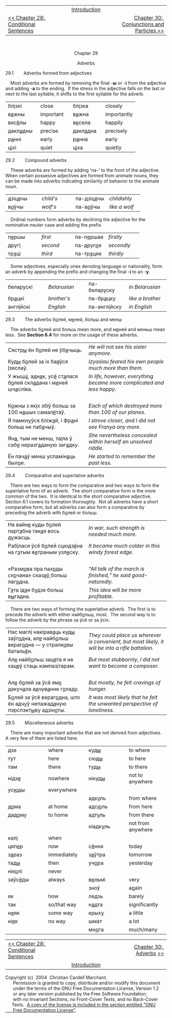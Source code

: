 <table>
<colgroup>
<col style="width: 33%" />
<col style="width: 33%" />
<col style="width: 33%" />
</colgroup>
<tbody>
<tr class="odd">
<td><br />
</td>
<td style="text-align: center;"><a href="introduction.html">Introduction</a><br />
</td>
<td style="text-align: right;"><br />
</td>
</tr>
<tr class="even">
<td><a href="chapter28.html">&lt;&lt; Chapter 28:  Conditional Sentences</a><br />
</td>
<td style="text-align: center;"><br />
</td>
<td style="text-align: right;"><a href="chapter30.html">Chapter 30:  Conjunctions and Particles &gt;&gt;</a></td>
</tr>
</tbody>
</table>

<span class="small"><span class="small">  
</span></span>  

<div style="text-align: center;">

Chapter 29  
  
Adverbs  

</div>

  
29.1        Adverbs formed from adjectives  
  
    Most adverbs are formed by removing the final
-<span style="font-weight: bold;">ы</span> or
-<span style="font-weight: bold;">і</span> from the adjective and adding
-<span style="font-weight: bold;">а</span> to the ending.  If the stress
in the adjective falls on the last or next to the last syllable, it
shifts to the first syllable for the adverb.  
  

<table>
<colgroup>
<col style="width: 25%" />
<col style="width: 25%" />
<col style="width: 25%" />
<col style="width: 25%" />
</colgroup>
<tbody>
<tr class="odd">
<td>бл<span style="text-decoration: underline;">і</span>зкі<br />
</td>
<td>close<br />
</td>
<td>бл<span style="text-decoration: underline;">і</span>зка<br />
</td>
<td>closely<br />
</td>
</tr>
<tr class="even">
<td>в<span style="text-decoration: underline;">а</span>жны<br />
</td>
<td>important<br />
</td>
<td>в<span style="text-decoration: underline;">а</span>жна<br />
</td>
<td>importantly<br />
</td>
</tr>
<tr class="odd">
<td>вяс<span style="text-decoration: underline;">ё</span>лы<br />
</td>
<td>happy<br />
</td>
<td>в<span style="text-decoration: underline;">е</span>села<br />
</td>
<td>happily<br />
</td>
</tr>
<tr class="even">
<td>дакл<span style="text-decoration: underline;">а</span>дны<br />
</td>
<td>precise<br />
</td>
<td>дакл<span style="text-decoration: underline;">а</span>дна<br />
</td>
<td>precisely<br />
</td>
</tr>
<tr class="odd">
<td>р<span style="text-decoration: underline;">а</span>нні<br />
</td>
<td>early<br />
</td>
<td>р<span style="text-decoration: underline;">а</span>нна<br />
</td>
<td>early<br />
</td>
</tr>
<tr class="even">
<td>ц<span style="text-decoration: underline;">і</span>хі<br />
</td>
<td>quiet<br />
</td>
<td>ц<span style="text-decoration: underline;">і</span>ха<br />
</td>
<td>quietly<br />
</td>
</tr>
</tbody>
</table>

  
  
29.2        Compound adverbs  
  
    These adverbs are formed by adding 'па-' to the front of the
adjective.  When certain possesive adjectives are formed from animate
nouns, they can be made into adverbs indicating similarity of behavior
to the animate noun.  
  

<table>
<colgroup>
<col style="width: 25%" />
<col style="width: 25%" />
<col style="width: 25%" />
<col style="width: 25%" />
</colgroup>
<tbody>
<tr class="odd">
<td>дзіц<span style="text-decoration: underline;">я</span>чы<br />
</td>
<td><span style="font-style: italic;">child's</span><br />
</td>
<td>па-дзіц<span style="text-decoration: underline;">я</span>чы<br />
</td>
<td><span style="font-style: italic;">childishly</span><br />
</td>
</tr>
<tr class="even">
<td>в<span style="text-decoration: underline;">о</span>ўчы<br />
</td>
<td><span style="font-style: italic;">wolf's</span><br />
</td>
<td>па-в<span style="text-decoration: underline;">о</span>ўчы<br />
</td>
<td><span style="font-style: italic;">like a wolf</span><br />
</td>
</tr>
</tbody>
</table>

  
  
    Ordinal numbers form adverbs by declining the adjective for the
nominative neuter case and adding the prefix.  
  

<table>
<colgroup>
<col style="width: 25%" />
<col style="width: 25%" />
<col style="width: 25%" />
<col style="width: 25%" />
</colgroup>
<tbody>
<tr class="odd">
<td>п<span style="text-decoration: underline;">е</span>ршы<br />
</td>
<td><span style="font-style: italic;">first</span><br />
</td>
<td>па-п<span style="text-decoration: underline;">е</span>ршае<br />
</td>
<td><span style="font-style: italic;">firstly</span><br />
</td>
</tr>
<tr class="even">
<td>друг<span style="text-decoration: underline;">і</span><br />
</td>
<td><span style="font-style: italic;">second</span><br />
</td>
<td>па-друг<span style="text-decoration: underline;">о</span>е<br />
</td>
<td><span style="font-style: italic;">secondly</span><br />
</td>
</tr>
<tr class="odd">
<td>тр<span style="text-decoration: underline;">э</span>ці<br />
</td>
<td><span style="font-style: italic;">third</span><br />
</td>
<td>па-тр<span style="text-decoration: underline;">э</span>цяе<br />
</td>
<td><span style="font-style: italic;">thirdly</span><br />
</td>
</tr>
</tbody>
</table>

  
  
    Some adjectives, especially ones denoting language or nationality,
form an adverb by appending the prefix and changing the final
-<span style="font-weight: bold;">і</span> to an
-<span style="font-weight: bold;">у</span>.  
  

<table>
<colgroup>
<col style="width: 25%" />
<col style="width: 25%" />
<col style="width: 25%" />
<col style="width: 25%" />
</colgroup>
<tbody>
<tr class="odd">
<td>белар<span style="text-decoration: underline;">у</span>скі<br />
</td>
<td><span style="font-style: italic;">Belarusian</span><br />
</td>
<td>па-белар<span style="text-decoration: underline;">у</span>ску<br />
</td>
<td><span style="font-style: italic;">in Belarusian</span><br />
</td>
</tr>
<tr class="even">
<td>бр<span style="text-decoration: underline;">а</span>цкі<br />
</td>
<td><span style="font-style: italic;">brother's</span><br />
</td>
<td>па-бр<span style="text-decoration: underline;">а</span>цку<br />
</td>
<td><span style="font-style: italic;">like a brother</span><br />
</td>
</tr>
<tr class="odd">
<td>англ<span style="text-decoration: underline;">і</span>йскі<br />
</td>
<td><span style="font-style: italic;">English</span><br />
</td>
<td>па-англ<span style="text-decoration: underline;">і</span>йску<br />
</td>
<td><span style="font-style: italic;">in English</span><br />
</td>
</tr>
</tbody>
</table>

  
  
29.3        The adverbs
б<span style="text-decoration: underline;">о</span>лей,
м<span style="text-decoration: underline;">е</span>ней, больш and
менш  
  
    The adverbs б<span style="text-decoration: underline;">о</span>лей
and больш mean more, and
м<span style="text-decoration: underline;">е</span>ней and меньш mean
less.  See <span style="font-weight: bold;">Section 6.4</span> for more
on the usage of these adverbs.  
  

<table>
<colgroup>
<col style="width: 50%" />
<col style="width: 50%" />
</colgroup>
<tbody>
<tr class="odd">
<td>Сястр<span style="text-decoration: underline;">ы</span> ён б<span style="text-decoration: underline;">о</span>лей не ўб<span style="text-decoration: underline;">а</span>чыць.<br />
</td>
<td><span style="font-style: italic;">He will not see his sister anymore.</span><br />
</td>
</tr>
<tr class="even">
<td>Куд<span style="text-decoration: underline;">ы</span> б<span style="text-decoration: underline;">о</span>лей за іх ба<span style="text-decoration: underline;">я</span>ўся <span style="text-decoration: underline;">І</span>зяслаў.<br />
</td>
<td><span style="font-style: italic;">Izyaslau feared his own people much more than them.</span><br />
</td>
</tr>
<tr class="odd">
<td>У жыцц<span style="text-decoration: underline;">і</span>, адн<span style="text-decoration: underline;">а</span>к, ус<span style="text-decoration: underline;">ё</span> ст<span style="text-decoration: underline;">а</span>лася б<span style="text-decoration: underline;">о</span>лей скл<span style="text-decoration: underline;">а</span>дана і м<span style="text-decoration: underline;">е</span>ней шч<span style="text-decoration: underline;">а</span>сліва.<br />
</td>
<td><span style="font-style: italic;">In life, however, everything became more complicated and less happy.</span><br />
</td>
</tr>
<tr class="even">
<td><br />
</td>
<td><br />
</td>
</tr>
<tr class="odd">
<td>К<span style="text-decoration: underline;">о</span>жны з як<span style="text-decoration: underline;">і</span>х збіў больш за 100 н<span style="text-decoration: underline;">а</span>шых самал<span style="text-decoration: underline;">ё</span>таў.<br />
</td>
<td><span style="font-style: italic;">Each of which destroyed more than 100 of our planes.</span><br />
</td>
</tr>
<tr class="even">
<td>Я памкн<span style="text-decoration: underline;">у</span>ўся бліж<span style="text-decoration: underline;">э</span>й, і Фр<span style="text-decoration: underline;">а</span>ні больш не паб<span style="text-decoration: underline;">а</span>чыў.<br />
</td>
<td><span style="font-style: italic;">I strove closer, and I did not see Franya any more.</span><br />
</td>
</tr>
<tr class="odd">
<td>Ян<span style="text-decoration: underline;">а</span>, тым не менш, та<span style="text-decoration: underline;">і</span>ла ў саб<span style="text-decoration: underline;">е</span> неразг<span style="text-decoration: underline;">а</span>даную заг<span style="text-decoration: underline;">а</span>дку.<br />
</td>
<td><span style="font-style: italic;">She nevertheless concealed within herself an unsolved riddle.</span><br />
</td>
</tr>
<tr class="even">
<td>Ён пач<span style="text-decoration: underline;">а</span>ў менш успамін<span style="text-decoration: underline;">а</span>ць был<span style="text-decoration: underline;">о</span>е.<br />
</td>
<td><span style="font-style: italic;">He started to remember the past less.</span><br />
</td>
</tr>
</tbody>
</table>

  
  
29.4        Comparative and superlative adverbs  
  
    There are two ways to form the comparative and two ways to form the
superlative form of an adverb.  The short comparative form is the more
common of the two.  It is identical to the short comparative adjective. 
Section 6.1 covers its formation thoroughly.  Not all adverbs have a
short comparative form, but all adverbs can also form a comparative by
preceding the adverb with
б<span style="text-decoration: underline;">о</span>лей or больш.  
  

<table>
<colgroup>
<col style="width: 50%" />
<col style="width: 50%" />
</colgroup>
<tbody>
<tr class="odd">
<td>На вайн<span style="text-decoration: underline;">е</span> куды б<span style="text-decoration: underline;">о</span>лей парт<span style="text-decoration: underline;">э</span>бна так<span style="text-decoration: underline;">а</span>я вось д<span style="text-decoration: underline;">у</span>жасць.<br />
</td>
<td><span style="font-style: italic;">In war, such strength is needed much more.</span><br />
</td>
</tr>
<tr class="even">
<td>Раб<span style="text-decoration: underline;">і</span>лася ўсё б<span style="text-decoration: underline;">о</span>лей сцюдз<span style="text-decoration: underline;">ё</span>на на г<span style="text-decoration: underline;">э</span>тым в<span style="text-decoration: underline;">е</span>траным узл<span style="text-decoration: underline;">е</span>ску.<br />
</td>
<td><span style="font-style: italic;">It became much colder in this windy forest edge.</span><br />
</td>
</tr>
<tr class="odd">
<td><br />
</td>
<td><br />
</td>
</tr>
<tr class="even">
<td>«Разм<span style="text-decoration: underline;">о</span>ва пра пах<span style="text-decoration: underline;">о</span>ды ск<span style="text-decoration: underline;">о</span>чана» сказ<span style="text-decoration: underline;">аў </span>больш лаг<span style="text-decoration: underline;">о</span>дна.<br />
</td>
<td><span style="font-style: italic;">"All talk of the march is finished," he said good-naturedly.</span><br />
</td>
</tr>
<tr class="odd">
<td>Г<span style="text-decoration: underline;">э</span>та ід<span style="text-decoration: underline;">э</span>я б<span style="text-decoration: underline;">у</span>дзе больш в<span style="text-decoration: underline;">ы</span>гадна.<br />
</td>
<td><span style="font-style: italic;">This idea will be more profitable.</span><br />
</td>
</tr>
</tbody>
</table>

  
    There are two ways of forming the superlative adverb.  The first is
to precede the adverb with either
найб<span style="text-decoration: underline;">о</span>льш, most. 
The second way is to follow the adverb by the phrase за ўсё or за
ўсіх.  
  

<table>
<colgroup>
<col style="width: 50%" />
<col style="width: 50%" />
</colgroup>
<tbody>
<tr class="odd">
<td>Нас магл<span style="text-decoration: underline;">і</span> накірав<span style="text-decoration: underline;">а</span>ць куд<span style="text-decoration: underline;">ы</span> заўг<span style="text-decoration: underline;">о</span>дна, ал<span style="text-decoration: underline;">е</span> найб<span style="text-decoration: underline;">о</span>льш вераг<span style="text-decoration: underline;">о</span>дна — у стралк<span style="text-decoration: underline;">о</span>вы баталь<span style="text-decoration: underline;">ё</span>н.<br />
</td>
<td><span style="font-style: italic;">They could place us wherever is convenient, but most likely, it will be into a rifle battalion.</span><br />
</td>
</tr>
<tr class="even">
<td>Ал<span style="text-decoration: underline;">е</span> найб<span style="text-decoration: underline;">о</span>льш зац<span style="text-decoration: underline;">я</span>та я не хац<span style="text-decoration: underline;">е</span>ў стаць кампаз<span style="text-decoration: underline;">і</span>тарам.<br />
</td>
<td><span style="font-style: italic;">But most stubbornly, I did not want to become a composer.</span><br />
</td>
</tr>
<tr class="odd">
<td><br />
</td>
<td><br />
</td>
</tr>
<tr class="even">
<td>Ал<span style="text-decoration: underline;">е</span> б<span style="text-decoration: underline;">о</span>лей за ўсё ям<span style="text-decoration: underline;">у</span> дакуч<span style="text-decoration: underline;">а</span>ла адчув<span style="text-decoration: underline;">а</span>нне г<span style="text-decoration: underline;">о</span>ладу.<br />
</td>
<td><span style="font-style: italic;">But mostly, he felt cravings of hunger.</span><br />
</td>
</tr>
<tr class="odd">
<td>Б<span style="text-decoration: underline;">о</span>лей за ўсё вераг<span style="text-decoration: underline;">о</span>дна, што ён адч<span style="text-decoration: underline;">у</span>ў непажад<span style="text-decoration: underline;">а</span>ную пэрспэкт<span style="text-decoration: underline;">ы</span>ву адзін<span style="text-decoration: underline;">о</span>ты.<br />
</td>
<td><span style="font-style: italic;">It was most likely that he felt the unwanted perspective of loneliness.</span><br />
</td>
</tr>
</tbody>
</table>

  
  
29.5        Miscellaneous adverbs  
  
    There are many important adverbs that are not derived from
adjectives.  A very few of them are listed here.  
  

<table>
<colgroup>
<col style="width: 25%" />
<col style="width: 25%" />
<col style="width: 25%" />
<col style="width: 25%" />
</colgroup>
<tbody>
<tr class="odd">
<td>дзе<br />
</td>
<td>where<br />
</td>
<td>куд<span style="text-decoration: underline;">ы</span><br />
</td>
<td>to where<br />
</td>
</tr>
<tr class="even">
<td>тут<br />
</td>
<td>here<br />
</td>
<td>сюд<span style="text-decoration: underline;">ы</span><br />
</td>
<td>to here<br />
</td>
</tr>
<tr class="odd">
<td>там<br />
</td>
<td>there<br />
</td>
<td>туд<span style="text-decoration: underline;">ы</span><br />
</td>
<td>to there<br />
</td>
</tr>
<tr class="even">
<td>нідз<span style="text-decoration: underline;">е</span><br />
</td>
<td>nowhere<br />
</td>
<td>нікуд<span style="text-decoration: underline;">ы</span><br />
</td>
<td>not to anywhere<br />
</td>
</tr>
<tr class="odd">
<td>ус<span style="text-decoration: underline;">ю</span>ды<br />
</td>
<td>everywhere<br />
</td>
<td><br />
</td>
<td><br />
</td>
</tr>
<tr class="even">
<td><br />
</td>
<td><br />
</td>
<td>адк<span style="text-decoration: underline;">у</span>ль<br />
</td>
<td>from where<br />
</td>
</tr>
<tr class="odd">
<td>д<span style="text-decoration: underline;">о</span>ма<br />
</td>
<td>at home<br />
</td>
<td>адс<span style="text-decoration: underline;">ю</span>ль<br />
</td>
<td>from here<br />
</td>
</tr>
<tr class="even">
<td>дад<span style="text-decoration: underline;">о</span>му<br />
</td>
<td>to home<br />
</td>
<td>адт<span style="text-decoration: underline;">у</span>ль<br />
</td>
<td>from there<br />
</td>
</tr>
<tr class="odd">
<td><br />
</td>
<td><br />
</td>
<td>ніадк<span style="text-decoration: underline;">у</span>ль<br />
</td>
<td>not from anywhere<br />
</td>
</tr>
<tr class="even">
<td>кал<span style="text-decoration: underline;">і</span><br />
</td>
<td>when<br />
</td>
<td><br />
</td>
<td><br />
</td>
</tr>
<tr class="odd">
<td>цяп<span style="text-decoration: underline;">е</span>р<br />
</td>
<td>now<br />
</td>
<td>с<span style="text-decoration: underline;">ё</span>ння<br />
</td>
<td>today<br />
</td>
</tr>
<tr class="even">
<td>з<span style="text-decoration: underline;">а</span>раз<br />
</td>
<td>immediately<br />
</td>
<td>з<span style="text-decoration: underline;">а</span>ўтра<br />
</td>
<td>tomorrow<br />
</td>
</tr>
<tr class="odd">
<td>тад<span style="text-decoration: underline;">ы</span><br />
</td>
<td>then<br />
</td>
<td>уч<span style="text-decoration: underline;">о</span>ра<br />
</td>
<td>yesterday<br />
</td>
</tr>
<tr class="even">
<td>нік<span style="text-decoration: underline;">о</span>лі<br />
</td>
<td>never<br />
</td>
<td><br />
</td>
<td><br />
</td>
</tr>
<tr class="odd">
<td>заўс<span style="text-decoration: underline;">ё</span>ды<br />
</td>
<td>always<br />
</td>
<td>в<span style="text-decoration: underline;">е</span>льмі<br />
</td>
<td>very<br />
</td>
</tr>
<tr class="even">
<td><br />
</td>
<td><br />
</td>
<td>зноў<br />
</td>
<td>again<br />
</td>
</tr>
<tr class="odd">
<td>як<br />
</td>
<td>how<br />
</td>
<td>ледзь<br />
</td>
<td>barely<br />
</td>
</tr>
<tr class="even">
<td>так<br />
</td>
<td>so/that way<br />
</td>
<td>н<span style="text-decoration: underline;">а</span>дта<br />
</td>
<td>significantly<br />
</td>
</tr>
<tr class="odd">
<td>н<span style="text-decoration: underline;">е</span>як<br />
</td>
<td>some way<br />
</td>
<td>крых<span style="text-decoration: underline;">у</span><br />
</td>
<td>a little<br />
</td>
</tr>
<tr class="even">
<td>ні<span style="text-decoration: underline;">я</span>к<br />
</td>
<td>no way<br />
</td>
<td>шмат<br />
</td>
<td>a lot<br />
</td>
</tr>
<tr class="odd">
<td><br />
</td>
<td><br />
</td>
<td>мн<span style="text-decoration: underline;">о</span>га<br />
</td>
<td>much/many<br />
</td>
</tr>
</tbody>
</table>

  
  

<table>
<colgroup>
<col style="width: 33%" />
<col style="width: 33%" />
<col style="width: 33%" />
</colgroup>
<tbody>
<tr class="odd">
<td><a href="chapter28.html">&lt;&lt; Chapter 28:  Conditional Sentences</a></td>
<td style="text-align: center;"><br />
</td>
<td style="text-align: right;"><a href="chapter30.html">Chapter 30:  Adverbs</a> <a href="chapter30.html">&gt;&gt;</a></td>
</tr>
<tr class="even">
<td><br />
</td>
<td style="text-align: center;"><a href="introduction.html">Introduction</a><br />
</td>
<td style="text-align: right;"><br />
</td>
</tr>
</tbody>
</table>

  
  
  
  
  
  
  
  
  
  
  
  
  
  
  
  
  
  
  
  
  
  
  
  
  
Copyright (c)  2004  Christian Cardell Marchant.  
      Permission is granted to copy, distribute and/or modify this
document  
      under the terms of the GNU Free Documentation License, Version
1.2  
      or any later version published by the Free Software Foundation;  
      with no Invariant Sections, no Front-Cover Texts, and no
Back-Cover  
     Texts.  [A copy of the license is included in the section entitled
"GNU  
      Free Documentation License"](gnufreedl.html).
